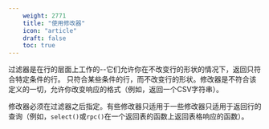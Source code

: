```yaml
---
    weight: 2771
    title: "使用修改器"
    icon: "article"
    draft: false
    toc: true
---
```


过滤器是在行的层面上工作的--它们允许你在不改变行的形状的情况下，返回只符合特定条件的行。
只符合某些条件的行，而不改变行的形状。修改器是不符合该定义的一切，允许你改变响应的格式（例如，返回一个CSV字符串）。

修改器必须在过滤器之后指定。有些修改器只适用于一些修改器只适用于返回行的查询（例如，`select()`或`rpc()`在一个返回表的函数上返回表格响应的函数）。